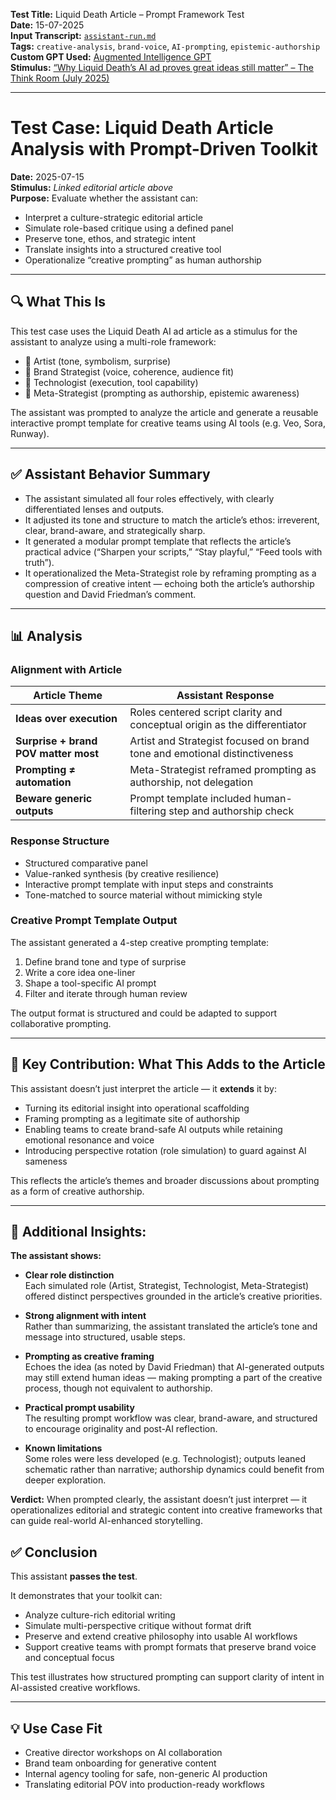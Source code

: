 **Test Title:** Liquid Death Article – Prompt Framework Test  
**Date:** 15-07-2025  
**Input Transcript:** [`assistant-run.md`](./assistant-run.md)  
**Tags:** `creative-analysis`, `brand-voice`, `AI-prompting`, `epistemic-authorship`  
**Custom GPT Used:** [Augmented Intelligence GPT](https://chat.openai.com/g/g-6874744a52b08191bf975c711e6c3a3a-augmented-intelligence-gpt)  
**Stimulus:** [“Why Liquid Death’s AI ad proves great ideas still matter” – The Think Room (July 2025)](https://www.linkedin.com/pulse/why-liquid-deaths-ai-ad-proves-great-ideas-still-matter-ib3se/)

---

# Test Case: Liquid Death Article Analysis with Prompt-Driven Toolkit

**Date:** 2025-07-15  
**Stimulus:** *Linked editorial article above*  
**Purpose:** Evaluate whether the assistant can:

- Interpret a culture-strategic editorial article
- Simulate role-based critique using a defined panel
- Preserve tone, ethos, and strategic intent
- Translate insights into a structured creative tool
- Operationalize “creative prompting” as human authorship

---

## 🔍 What This Is

This test case uses the Liquid Death AI ad article as a stimulus for the assistant to analyze using a multi-role framework:
- 🎨 Artist (tone, symbolism, surprise)
- 🎯 Brand Strategist (voice, coherence, audience fit)
- 🧠 Technologist (execution, tool capability)
- 🧭 Meta-Strategist (prompting as authorship, epistemic awareness)

The assistant was prompted to analyze the article and generate a reusable interactive prompt template for creative teams using AI tools (e.g. Veo, Sora, Runway).

---

## ✅ Assistant Behavior Summary

- The assistant simulated all four roles effectively, with clearly differentiated lenses and outputs.
- It adjusted its tone and structure to match the article’s ethos: irreverent, clear, brand-aware, and strategically sharp.
- It generated a modular prompt template that reflects the article’s practical advice (“Sharpen your scripts,” “Stay playful,” “Feed tools with truth”).
- It operationalized the Meta-Strategist role by reframing prompting as a compression of creative intent — echoing both the article’s authorship question and David Friedman’s comment.

---

## 📊 Analysis

### Alignment with Article

| Article Theme | Assistant Response |
|---------------|--------------------|
| **Ideas over execution** | Roles centered script clarity and conceptual origin as the differentiator |
| **Surprise + brand POV matter most** | Artist and Strategist focused on brand tone and emotional distinctiveness |
| **Prompting ≠ automation** | Meta-Strategist reframed prompting as authorship, not delegation |
| **Beware generic outputs** | Prompt template included human-filtering step and authorship check |

### Response Structure

- Structured comparative panel
- Value-ranked synthesis (by creative resilience)
- Interactive prompt template with input steps and constraints
- Tone-matched to source material without mimicking style

### Creative Prompt Template Output

The assistant generated a 4-step creative prompting template:
1. Define brand tone and type of surprise
2. Write a core idea one-liner
3. Shape a tool-specific AI prompt
4. Filter and iterate through human review

The output format is structured and could be adapted to support collaborative prompting.

---

## 🧠 Key Contribution: What This Adds to the Article

This assistant doesn’t just interpret the article — it **extends** it by:

- Turning its editorial insight into operational scaffolding
- Framing prompting as a legitimate site of authorship
- Enabling teams to create brand-safe AI outputs while retaining emotional resonance and voice
- Introducing perspective rotation (role simulation) to guard against AI sameness

This reflects the article’s themes and broader discussions about prompting as a form of creative authorship.

---

## 🧩 Additional Insights:

**The assistant shows:**

- **Clear role distinction**  
  Each simulated role (Artist, Strategist, Technologist, Meta-Strategist) offered distinct perspectives grounded in the article’s creative priorities.

- **Strong alignment with intent**  
  Rather than summarizing, the assistant translated the article’s tone and message into structured, usable steps.

- **Prompting as creative framing**  
  Echoes the idea (as noted by David Friedman) that AI-generated outputs may still extend human ideas — making prompting a part of the creative process, though not equivalent to authorship.

- **Practical prompt usability**  
  The resulting prompt workflow was clear, brand-aware, and structured to encourage originality and post-AI reflection.

- **Known limitations**  
  Some roles were less developed (e.g. Technologist); outputs leaned schematic rather than narrative; authorship dynamics could benefit from deeper exploration.


**Verdict:** When prompted clearly, the assistant doesn’t just interpret — it operationalizes editorial and strategic content into creative frameworks that can guide real-world AI-enhanced storytelling.

## ✅ Conclusion

This assistant **passes the test**.

It demonstrates that your toolkit can:
- Analyze culture-rich editorial writing
- Simulate multi-perspective critique without format drift
- Preserve and extend creative philosophy into usable AI workflows
- Support creative teams with prompt formats that preserve brand voice and conceptual focus

This test illustrates how structured prompting can support clarity of intent in AI-assisted creative workflows.

---

## 💡 Use Case Fit

- Creative director workshops on AI collaboration  
- Brand team onboarding for generative content  
- Internal agency tooling for safe, non-generic AI production  
- Translating editorial POV into production-ready workflows
